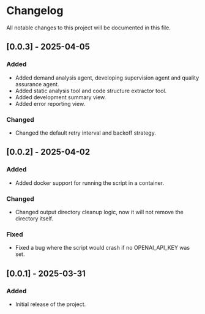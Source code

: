 # Changelog

All notable changes to this project will be documented in this file.

## [0.0.3] - 2025-04-05

### Added

- Added demand analysis agent, developing supervision agent and quality assurance agent.
- Added static analysis tool and code structure extractor tool.
- Added development summary view.
- Added error reporting view.

### Changed

- Changed the default retry interval and backoff strategy.

## [0.0.2] - 2025-04-02

### Added

- Added docker support for running the script in a container.

### Changed

- Changed output directory cleanup logic, now it will not remove the directory itself.

### Fixed

- Fixed a bug where the script would crash if no OPENAI_API_KEY was set.

## [0.0.1] - 2025-03-31

### Added

- Initial release of the project.
